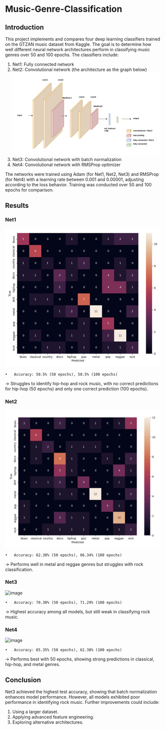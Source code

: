 # Music-Genre-Classification

## Introduction

This project implements and compares four deep learning classifiers trained on the GTZAN music dataset from Kaggle. The goal is to determine how well different neural network architectures perform in classifying music genres over 50 and 100 epochs. The classifiers include:

1.	Net1: Fully connected network
2.	Net2: Convolutional network (the architecture as the graph below)
![image](https://github.com/mengchelee/Music-Genre-Classification/blob/main/cnn_architecture.png)
3.	Net3: Convolutional network with batch normalization
4.	Net4: Convolutional network with RMSProp optimizer

The networks were trained using Adam (for Net1, Net2, Net3) and RMSProp (for Net4) with a learning rate between 0.001 and 0.00001, adjusting according to the loss behavior. Training was conducted over 50 and 100 epochs for comparison.

## Results

### Net1
![image](https://github.com/mengchelee/Music-Genre-Classification/blob/main/net1.png)

	•	Accuracy: 50.5% (50 epochs), 50.5% (100 epochs)
 -> Struggles to identify hip-hop and rock music, with no correct predictions for hip-hop (50 epochs) and only one correct prediction (100 epochs).
 
### Net2
![image](https://github.com/mengchelee/Music-Genre-Classification/blob/main/net1_epoch_100.png)

	•	Accuracy: 62.38% (50 epochs), 66.34% (100 epochs)
-> Performs well in metal and reggae genres but struggles with rock classification.

### Net3
![image]()

	•	Accuracy: 70.30% (50 epochs), 71.29% (100 epochs)
-> Highest accuracy among all models, but still weak in classifying rock music.

### Net4
![image]()

	•	Accuracy: 65.35% (50 epochs), 62.38% (100 epochs)
-> Performs best with 50 epochs, showing strong predictions in classical, hip-hop, and metal genres.

## Conclusion

Net3 achieved the highest test accuracy, showing that batch normalization enhances model performance. However, all models exhibited poor performance in identifying rock music. Further improvements could include:

1.	Using a larger dataset.
2.	Applying advanced feature engineering.
3.	Exploring alternative architectures.
